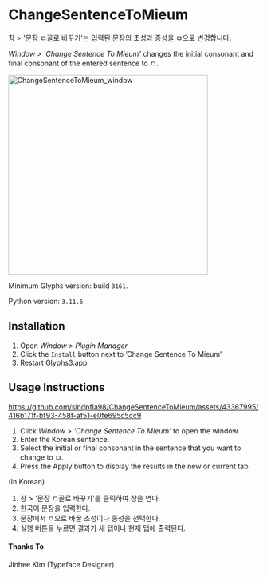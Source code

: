 # ChangeSentenceToMieum
창 > '문장 ㅁ꼴로 바꾸기'는 입력된 문장의 초성과 종성을 ㅁ으로 변경합니다.

*Window > 'Change Sentence To Mieum'* changes the initial consonant and final consonant of the entered sentence to ㅁ.

<img width="400" alt="ChangeSentenceToMieum_window" src="https://github.com/sindpfla98/ChangeSentenceToMieum/assets/43367995/6cdd4b70-c3ed-4cca-b19d-605e6dbaaed9">

Minimum Glyphs version: build `3161`.

Python version: `3.11.6`.

## Installation
1. Open *Window > Plugin Manager*
2. Click the `Install` button next to ’Change Sentence To Mieum’
3. Restart Glyphs3.app

## Usage Instructions
https://github.com/sindpfla98/ChangeSentenceToMieum/assets/43367995/416b171f-bf93-458f-af51-e0fe695c5cc9
1. Click *Window > 'Change Sentence To Mieum'* to open the window.
2. Enter the Korean sentence.
3. Select the initial or final consonant in the sentence that you want to change to ㅁ.
4. Press the Apply button to display the results in the new or current tab

(In Korean)
1. 창 > '문장 ㅁ꼴로 바꾸기'를 클릭하여 창을 연다.
2. 한국어 문장을 입력한다.
3. 문장에서 ㅁ으로 바꿀 초성이나 종성을 선택한다.
4. 실행 버튼을 누르면 결과가 새 탭이나 현재 탭에 출력된다.

#### Thanks To

Jinhee Kim (Typeface Designer)
